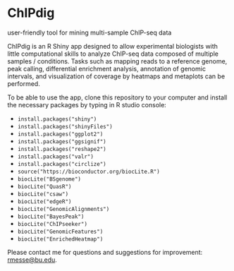 # ChIPdig
user-friendly tool for mining multi-sample ChIP-seq data

ChIPdig is an R Shiny app designed to allow experimental biologists with little computational skills to analyze ChIP-seq data composed of multiple samples / conditions.
Tasks such as mapping reads to a reference genome, peak calling, differential enrichment analysis, annotation of genomic intervals, and visualization of coverage by heatmaps and metaplots can be performed.

To be able to use the app, clone this repository to your computer and install the necessary packages by typing in R studio console:

* `install.packages("shiny")`
* `install.packages("shinyFiles")`
* `install.packages("ggplot2")`
* `install.packages("ggsignif")`
* `install.packages("reshape2")`
* `install.packages("valr")`
* `install.packages("circlize")`
* `source("https://bioconductor.org/biocLite.R")`
* `biocLite("BSgenome")`
* `biocLite("QuasR")`
* `biocLite("csaw")`
* `biocLite("edgeR")`
* `biocLite("GenomicAlignments")`
* `biocLite("BayesPeak")`
* `biocLite("ChIPseeker")`
* `biocLite("GenomicFeatures")`
* `biocLite("EnrichedHeatmap")`

Please contact me for questions and suggestions for improvement: rmesse@bu.edu.
